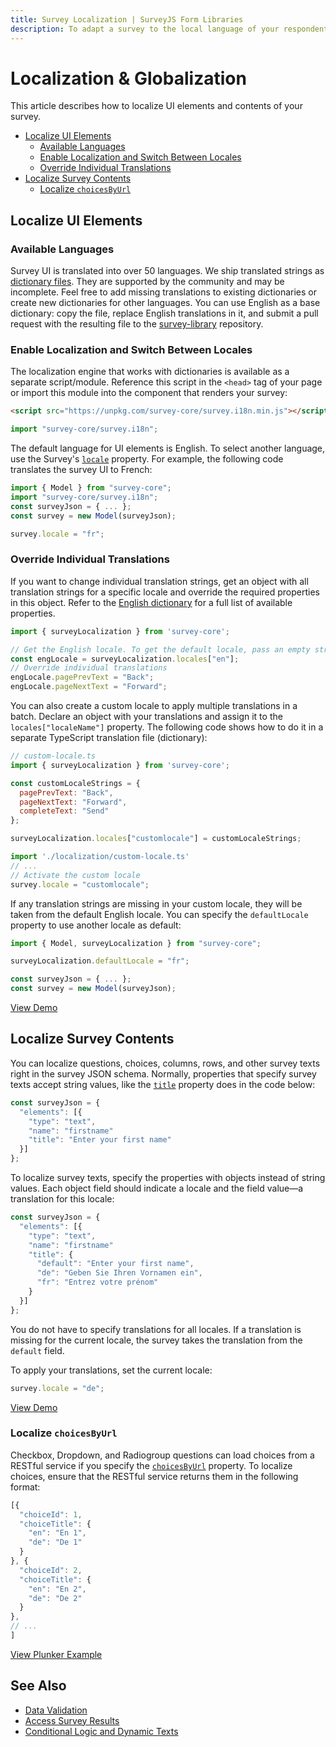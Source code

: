 ```yaml
---
title: Survey Localization | SurveyJS Form Libraries
description: To adapt a survey to the local language of your respondents, localize survey UI elements and contents. Leverage our community-sourced support for 50+ languages.
---
```

# Localization & Globalization

This article describes how to localize UI elements and contents of your survey.

- [Localize UI Elements](#localize-ui-elements)
  - [Available Languages](#available-languages)
  - [Enable Localization and Switch Between Locales](#enable-localization-and-switch-between-locales)
  - [Override Individual Translations](#override-individual-translations)
- [Localize Survey Contents](#localize-survey-contents)
  - [Localize `choicesByUrl`](#localize-choicesbyurl)

## Localize UI Elements

### Available Languages

Survey UI is translated into over 50 languages. We ship translated strings as [dictionary files](https://github.com/surveyjs/survey-library/tree/master/src/localization). They are supported by the community and may be incomplete. Feel free to add missing translations to existing dictionaries or create new dictionaries for other languages. You can use English as a base dictionary: copy the file, replace English translations in it, and submit a pull request with the resulting file to the [survey-library](https://github.com/surveyjs/survey-library) repository.

### Enable Localization and Switch Between Locales

The localization engine that works with dictionaries is available as a separate script/module. Reference this script in the `<head>` tag of your page or import this module into the component that renders your survey:

```html
<script src="https://unpkg.com/survey-core/survey.i18n.min.js"></script>
```

```js
import "survey-core/survey.i18n";
```

The default language for UI elements is English. To select another language, use the Survey's [`locale`](https://surveyjs.io/Documentation/Library?id=surveymodel#locale) property. For example, the following code translates the survey UI to French:

```js
import { Model } from "survey-core";
import "survey-core/survey.i18n";
const surveyJson = { ... };
const survey = new Model(surveyJson);

survey.locale = "fr";
```

### Override Individual Translations

If you want to change individual translation strings, get an object with all translation strings for a specific locale and override the required properties in this object. Refer to the [English dictionary](https://github.com/surveyjs/survey-library/blob/master/src/localization/english.ts) for a full list of available properties.

```js
import { surveyLocalization } from 'survey-core';

// Get the English locale. To get the default locale, pass an empty string.
const engLocale = surveyLocalization.locales["en"];
// Override individual translations
engLocale.pagePrevText = "Back";
engLocale.pageNextText = "Forward";
```

You can also create a custom locale to apply multiple translations in a batch. Declare an object with your translations and assign it to the `locales["localeName"]` property. The following code shows how to do it in a separate TypeScript translation file (dictionary):

```js
// custom-locale.ts
import { surveyLocalization } from 'survey-core';

const customLocaleStrings = {
  pagePrevText: "Back",
  pageNextText: "Forward",
  completeText: "Send"
};

surveyLocalization.locales["customlocale"] = customLocaleStrings;
```

```js
import './localization/custom-locale.ts'
// ...
// Activate the custom locale
survey.locale = "customlocale";
```

If any translation strings are missing in your custom locale, they will be taken from the default English locale. You can specify the `defaultLocale` property to use another locale as default:

```js
import { Model, surveyLocalization } from "survey-core";

surveyLocalization.defaultLocale = "fr";

const surveyJson = { ... };
const survey = new Model(surveyJson);
```

[View Demo](https://surveyjs.io/Examples/Library/survey-localization/ (linkStyle))

## Localize Survey Contents

You can localize questions, choices, columns, rows, and other survey texts right in the survey JSON schema. Normally, properties that specify survey texts accept string values, like the [`title`](/Documentation/Library?id=Question#title) property does in the code below:

```js
const surveyJson = {
  "elements": [{
    "type": "text",
    "name": "firstname"
    "title": "Enter your first name"
  }]
};
```

To localize survey texts, specify the properties with objects instead of string values. Each object field should indicate a locale and the field value&mdash;a translation for this locale:

```js
const surveyJson = {
  "elements": [{
    "type": "text",
    "name": "firstname"
    "title": {
      "default": "Enter your first name",
      "de": "Geben Sie Ihren Vornamen ein",
      "fr": "Entrez votre prénom"
    }
  }]
};
```

You do not have to specify translations for all locales. If a translation is missing for the current locale, the survey takes the translation from the `default` field.

To apply your translations, set the current locale:

```js
survey.locale = "de";
```

[View Demo](https://surveyjs.io/Examples/Library/?id=survey-multilanguages/ (linkStyle))

### Localize `choicesByUrl`

Checkbox, Dropdown, and Radiogroup questions can load choices from a RESTful service if you specify the [`choicesByUrl`](/Documentation/Library?id=QuestionSelectBase#choicesByUrl) property. To localize choices, ensure that the RESTful service returns them in the following format:

```js
[{
  "choiceId": 1,
  "choiceTitle": {
    "en": "En 1",
    "de": "De 1"
  }
}, {
  "choiceId": 2,
  "choiceTitle": {
    "en": "En 2",
    "de": "De 2"
  }
},
// ...
]
```

[View Plunker Example](https://plnkr.co/edit/vefTbkOtrY1mVS6D (linkStyle))

## See Also

- [Data Validation](/Documentation/Library?id=data-validation)
- [Access Survey Results](/Documentation/Library?id=handle-survey-results-access)
- [Conditional Logic and Dynamic Texts](/Documentation/Library?id=design-survey-conditional-logic)

